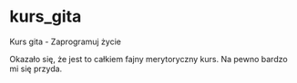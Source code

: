 # kurs_gita
Kurs gita - Zaprogramuj życie

Okazało się, że jest to całkiem fajny merytoryczny kurs.
Na pewno bardzo mi się przyda.
